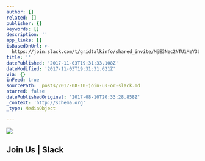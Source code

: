```yaml
---
author: []
related: []
publisher: {}
keywords: []
description: ''
app_links: []
isBasedOnUrl: >-
  https://join.slack.com/t/gridtalkinfo/shared_invite/MjE3Nzc2NTU1MzY3LTE1MDA4ODg4NjAtMjlmOTZlZjc3NQ
title: ''
datePublished: '2017-11-03T19:31:33.108Z'
dateModified: '2017-11-03T19:31:31.621Z'
via: {}
inFeed: true
sourcePath: _posts/2017-08-10-join-us-or-slack.md
starred: false
datePublishedOriginal: '2017-08-10T20:33:28.858Z'
_context: 'http://schema.org'
_type: MediaObject

---
```

![](https://the-grid-user-content.s3-us-west-2.amazonaws.com/c9dc268f-98df-4b58-9ccc-e53d045711b1.png)

<article style=""><h1>Join Us | Slack</h1></article>